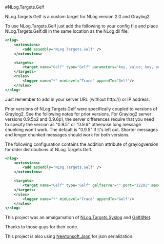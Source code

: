 #NLog.Targets.Gelf

NLog.Targets.Gelf is a custom target for NLog version 2.0 and Graylog2.

To use NLog.Targets.Gelf just add the following to your config file and place NLog.Targets.Gelf.dll in the same location as the NLog.dll file:

```xml
<nlog>
	<extensions>
		<add assembly="NLog.Targets.Gelf" />
	</extensions>

	<targets>
		<target name="Gelf" type="Gelf" parameters="key, value; key, value;" gelfserver="" port="12201" maxchunksize="8154" />
	</targets>
	<rules>
		<logger name="*" minLevel="Trace" appendTo="Gelf"/>
	</rules>
</nlog>
```

Just remember to add in your server URL (without http://) or IP address.



Prior versions of NLog.Targets.Gelf were specifically coupled to versions of Graylog2.  See the following notes for prior versions.
For Graylog2 server versions 0.9.5p2 and 0.9.6p1, the server differences require that you need to specify the version as "0.9.5" or "0.9.6" otherwise long message chunking won't work.  The default is "0.9.5" if it's left out.
Shorter messages and longer chunked messages should work for both versions.

The following configuration contains the addition attribute of graylogversion for older distributions of NLog.Targets.Gelf.

```xml
<nlog>
	<extensions>
		<add assembly="NLog.Targets.Gelf" />
	</extensions>

	<targets>
		<target name="Gelf" type="Gelf" gelfserver="" port="12201" maxchunksize="8154" graylogversion="0.9.5" />
	</targets>
	<rules>
		<logger name="*" minLevel="Trace" appendTo="Gelf"/>
	</rules>
</nlog>
```



This project was an amalgamation of [NLog.Targets.Syslog](https://github.com/graffen/NLog.Targets.Syslog) and [Gelf4Net](https://github.com/jjchiw/gelf4net).  

Thanks to those guys for their code.

This project is also using [Newtonsoft.Json](https://github.com/JamesNK/Newtonsoft.Json) for json serialization.